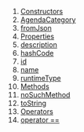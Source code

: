 1.  [Constructors](models_events_event_agenda_category/AgendaCategory-class.html#constructors)
2.  [AgendaCategory](models_events_event_agenda_category/AgendaCategory/AgendaCategory.html)
3.  [fromJson](models_events_event_agenda_category/AgendaCategory/AgendaCategory.fromJson.html)
4.  [Properties](models_events_event_agenda_category/AgendaCategory-class.html#instance-properties)
5.  [description](models_events_event_agenda_category/AgendaCategory/description.html)
6.  [hashCode](https://api.flutter.dev/flutter/dart-core/Object/hashCode.html)
7.  [id](models_events_event_agenda_category/AgendaCategory/id.html)
8.  [name](models_events_event_agenda_category/AgendaCategory/name.html)
9.  [runtimeType](https://api.flutter.dev/flutter/dart-core/Object/runtimeType.html)
10. [Methods](models_events_event_agenda_category/AgendaCategory-class.html#instance-methods)
11. [noSuchMethod](https://api.flutter.dev/flutter/dart-core/Object/noSuchMethod.html)
12. [toString](https://api.flutter.dev/flutter/dart-core/Object/toString.html)
13. [Operators](models_events_event_agenda_category/AgendaCategory-class.html#operators)
14. [operator
    ==](https://api.flutter.dev/flutter/dart-core/Object/operator_equals.html)
